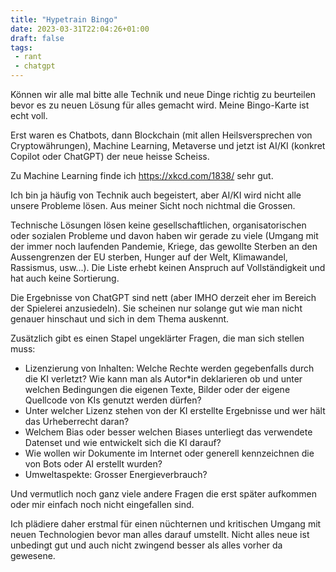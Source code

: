 ```yaml
---
title: "Hypetrain Bingo"
date: 2023-03-31T22:04:26+01:00
draft: false
tags:
 - rant
 - chatgpt
---
```


Können wir alle mal bitte alle Technik und neue Dinge richtig zu beurteilen
bevor es zu neuen Lösung für alles gemacht wird. Meine Bingo-Karte ist echt
voll.

Erst waren es Chatbots, dann Blockchain (mit allen Heilsversprechen von
Cryptowährungen), Machine Learning, Metaverse und jetzt ist AI/KI (konkret
Copilot oder ChatGPT) der neue heisse Scheiss.

Zu Machine Learning finde ich https://xkcd.com/1838/ sehr gut.

Ich bin ja häufig von Technik auch begeistert, aber AI/KI wird nicht alle
unsere Probleme lösen. Aus meiner Sicht noch nichtmal die Grossen.

Technische Lösungen lösen keine gesellschaftlichen, organisatorischen oder
sozialen Probleme und davon haben wir gerade zu viele (Umgang mit der immer
noch laufenden Pandemie, Kriege, das gewollte Sterben an den Aussengrenzen der
EU sterben, Hunger auf der Welt, Klimawandel, Rassismus, usw...). Die Liste
erhebt keinen Anspruch auf Vollständigkeit und hat auch keine Sortierung.

Die Ergebnisse von ChatGPT sind nett (aber IMHO derzeit eher im Bereich der
Spielerei anzusiedeln). Sie scheinen nur solange gut wie man nicht genauer
hinschaut und sich in dem Thema auskennt.

Zusätzlich gibt es einen Stapel ungeklärter Fragen, die man sich stellen muss:

- Lizenzierung von Inhalten: Welche Rechte werden gegebenfalls durch die KI
  verletzt? Wie kann man als Autor\*in deklarieren ob und unter welchen
Bedingungen die eigenen Texte, Bilder oder der eigene Quellcode von KIs genutzt
werden dürfen?
- Unter welcher Lizenz stehen von der KI erstellte Ergebnisse und wer hält das
  Urheberrecht daran?
- Welchem Bias oder besser welchen Biases unterliegt das verwendete Datenset
  und wie entwickelt sich die KI darauf?
- Wie wollen wir Dokumente im Internet oder generell kennzeichnen die von Bots
  oder AI erstellt wurden?
- Umweltaspekte: Grosser Energieverbrauch?

Und vermutlich noch ganz viele andere Fragen die erst später aufkommen oder mir
einfach noch nicht eingefallen sind.

Ich plädiere daher erstmal für einen nüchternen und kritischen Umgang mit neuen
Technologien bevor man alles darauf umstellt. Nicht alles neue ist unbedingt
gut und auch nicht zwingend besser als alles vorher da gewesene.
